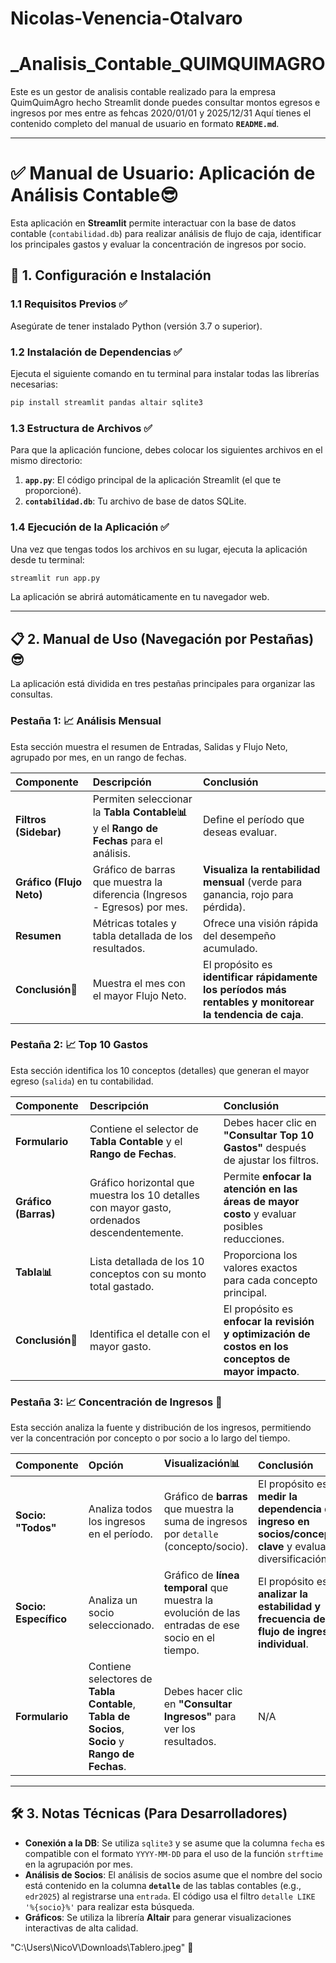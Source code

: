 # Nicolas-Venencia-Otalvaro 
# _Analisis_Contable_QUIMQUIMAGRO
Este es un gestor de analisis contable realizado para la empresa QuimQuimAgro hecho Streamlit donde puedes consultar montos egresos e ingresos por mes entre as fehcas 2020/01/01 y 2025/12/31
Aquí tienes el contenido completo del manual de usuario en formato **`README.md`**.

-----

# ✅ Manual de Usuario: Aplicación de Análisis Contable😎

Esta aplicación en **Streamlit** permite interactuar con la base de datos contable (`contabilidad.db`) para realizar análisis de flujo de caja, identificar los principales gastos y evaluar la concentración de ingresos por socio.

## 🚀 1. Configuración e Instalación

### 1.1 Requisitos Previos ✅

Asegúrate de tener instalado Python (versión 3.7 o superior).

### 1.2 Instalación de Dependencias ✅

Ejecuta el siguiente comando en tu terminal para instalar todas las librerías necesarias:

```bash
pip install streamlit pandas altair sqlite3
```

### 1.3 Estructura de Archivos ✅

Para que la aplicación funcione, debes colocar los siguientes archivos en el mismo directorio:

1.  **`app.py`**: El código principal de la aplicación Streamlit (el que te proporcioné).
2.  **`contabilidad.db`**: Tu archivo de base de datos SQLite.

### 1.4 Ejecución de la Aplicación ✅

Una vez que tengas todos los archivos en su lugar, ejecuta la aplicación desde tu terminal:

```bash
streamlit run app.py
```

La aplicación se abrirá automáticamente en tu navegador web.

-----

## 📋 2. Manual de Uso (Navegación por Pestañas) 😎

La aplicación está dividida en tres pestañas principales para organizar las consultas.

### Pestaña 1: 📈 Análisis Mensual

Esta sección muestra el resumen de Entradas, Salidas y Flujo Neto, agrupado por mes, en un rango de fechas.

| Componente | Descripción | Conclusión |
| :--- | :--- | :--- |
| **Filtros (Sidebar)** | Permiten seleccionar la **Tabla Contable📊** y el **Rango de Fechas** para el análisis. | Define el período que deseas evaluar. |
| **Gráfico (Flujo Neto)** | Gráfico de barras que muestra la diferencia (Ingresos - Egresos) por mes. | **Visualiza la rentabilidad mensual** (verde para ganancia, rojo para pérdida). |
| **Resumen** | Métricas totales y tabla detallada de los resultados. | Ofrece una visión rápida del desempeño acumulado. |
| **Conclusión💼** | Muestra el mes con el mayor Flujo Neto. | El propósito es **identificar rápidamente los períodos más rentables y monitorear la tendencia de caja**. |

### Pestaña 2: 📈 Top 10 Gastos

Esta sección identifica los 10 conceptos (detalles) que generan el mayor egreso (`salida`) en tu contabilidad.

| Componente | Descripción | Conclusión |
| :--- | :--- | :--- |
| **Formulario** | Contiene el selector de **Tabla Contable** y el **Rango de Fechas**. | Debes hacer clic en **"Consultar Top 10 Gastos"** después de ajustar los filtros. |
| **Gráfico (Barras)** | Gráfico horizontal que muestra los 10 detalles con mayor gasto, ordenados descendentemente. | Permite **enfocar la atención en las áreas de mayor costo** y evaluar posibles reducciones. |
| **Tabla📊** | Lista detallada de los 10 conceptos con su monto total gastado. | Proporciona los valores exactos para cada concepto principal. |
| **Conclusión💼** | Identifica el detalle con el mayor gasto. | El propósito es **enfocar la revisión y optimización de costos en los conceptos de mayor impacto**. |

### Pestaña 3: 📈 Concentración de Ingresos 🤑

Esta sección analiza la fuente y distribución de los ingresos, permitiendo ver la concentración por concepto o por socio a lo largo del tiempo.

| Componente | Opción | Visualización📊 | Conclusión |
| :--- | :--- | :--- | :--- |
| **Socio: "Todos"** | Analiza todos los ingresos en el período. | Gráfico de **barras** que muestra la suma de ingresos por `detalle` (concepto/socio). | El propósito es **medir la dependencia del ingreso en socios/conceptos clave** y evaluar la diversificación. |
| **Socio: Específico** | Analiza un socio seleccionado. | Gráfico de **línea temporal** que muestra la evolución de las entradas de ese socio en el tiempo. | El propósito es **analizar la estabilidad y frecuencia del flujo de ingreso individual**. |
| **Formulario** | Contiene selectores de **Tabla Contable**, **Tabla de Socios**, **Socio** y **Rango de Fechas**. | Debes hacer clic en **"Consultar Ingresos"** para ver los resultados. | N/A |

-----

## 🛠️ 3. Notas Técnicas (Para Desarrolladores)

  * **Conexión a la DB**: Se utiliza `sqlite3` y se asume que la columna `fecha` es compatible con el formato `YYYY-MM-DD` para el uso de la función `strftime` en la agrupación por mes.
  * **Análisis de Socios**: El análisis de socios asume que el nombre del socio está contenido en la columna **`detalle`** de las tablas contables (e.g., `edr2025`) al registrarse una `entrada`. El código usa el filtro `detalle LIKE '%{socio}%'` para realizar esta búsqueda.
  * **Gráficos**: Se utiliza la librería **Altair** para generar visualizaciones interactivas de alta calidad.

"C:\Users\NicoV\Downloads\Tablero.jpeg"
📸

